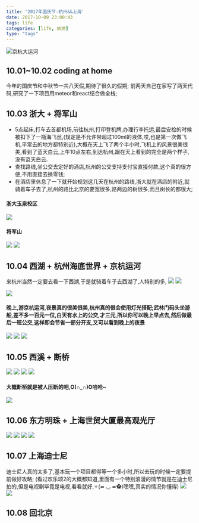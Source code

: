 ```yaml
---
title: '2017年国庆节-杭州&&上海'
date: 2017-10-09 23:00:43
tags: life
categories: [life, 旅游]
type: "tags"
---
```

![京杭大运河](//oo4xdz5i0.bkt.clouddn.com/IMG_yunhe.JPG)

<!--more-->
## 10.01~10.02 coding at home
今年的国庆节和中秋节一共八天假,期待了很久的假期;
前两天自己在家写了两天代码,研究了一下项目用meteor和react结合做全栈;

## 10.03 浙大 + 将军山
- 5点起床,打车去首都机场,前往杭州,打印登机牌,办理行李托运,最后安检的时候被扣下了一瓶海飞丝,(规定是不允许带超过100ml的液体,哎,也是第一次做飞机,平常去的地方都特别近),大概在天上飞了两个半小时,飞机上的风景很美很美,看到了蓝天白云,上午10点左右,到达杭州,跟在天上看到的完全是两个样子,没有蓝天白云.
- 查找路线,坐公交去定好的酒店,杭州的公交支持支付宝直接付款,这个真的很方便,不用直接去换零钱;
- 在酒店里休息了一下就开始规划这几天在杭州的路线,浙大就在酒店的附近,就骑着车子去了,杭州的路比北京的要宽很多,路两边的树很多,而且树长的都很大;

#### 浙大玉泉校区
![](http://oo4xdz5i0.bkt.clouddn.com/IMG_zd.jpg)
#### 将军山
![](http://oo4xdz5i0.bkt.clouddn.com/IMG_jjs.jpg)
![](http://oo4xdz5i0.bkt.clouddn.com/IMG_sd.jpg)

## 10.04 西湖 + 杭州海底世界 + 京杭运河
来杭州当然一定要去看一下西湖,于是就骑着车子去西湖了,人特别的多,
![](http://oo4xdz5i0.bkt.clouddn.com/IMG_xh.jpg)
![](http://oo4xdz5i0.bkt.clouddn.com/IMG_leifeng.JPG)

![](http://oo4xdz5i0.bkt.clouddn.com/hd.jpg)

#### 晚上,游京杭运河,夜景真的很美很美,杭州真的很会使用灯光搭配;武林门码头坐游船,差不多一百元一位,白天有水上的公交,才三元,所以你可以晚上早点去,然后做最后一班公交,这样即会节省一部分开支,又可以看到晚上的夜景
![](http://oo4xdz5i0.bkt.clouddn.com/IMG_yunhe1.JPG)
![](http://oo4xdz5i0.bkt.clouddn.com/IMG_yunhe2.JPG)
![](http://oo4xdz5i0.bkt.clouddn.com/IMG_yunhe3.JPG)

## 10.05 西溪 + 断桥
![](http://oo4xdz5i0.bkt.clouddn.com/XIXI.jpg)
![](http://oo4xdz5i0.bkt.clouddn.com/IMG_xixi.JPG)
![](http://oo4xdz5i0.bkt.clouddn.com/IMG_xixi1.JPG)
![](http://oo4xdz5i0.bkt.clouddn.com/IMG_xixi2.JPG)
#### 大概断桥就是被人压断的吧,O(∩_∩)O哈哈~
![](http://oo4xdz5i0.bkt.clouddn.com/IMG_duanqiao.jpeg)


## 10.06 东方明珠 + 上海世贸大厦最高观光厅
![](http://oo4xdz5i0.bkt.clouddn.com/IMG_sh.jpeg)
![](http://oo4xdz5i0.bkt.clouddn.com/IMG_sh1.jpeg)
![](http://oo4xdz5i0.bkt.clouddn.com/IMG_sh2.JPG)
![](http://oo4xdz5i0.bkt.clouddn.com/IMG_sh3.JPG)

## 10.07 上海迪士尼
迪士尼人真的太多了,基本玩一个项目都得等一个多小时,所以去玩的时候一定要提前做好攻略;
(看过欢乐颂2的大概都知道,里面有一个特别浪漫的情节就是在迪士尼拍的,但是电视剧毕竟是电视,看看就好,✧(≖ ◡ ≖✿)嘿嘿,真实的情况你懂得)
![](http://oo4xdz5i0.bkt.clouddn.com/IMG_dsn1.jpg)
![](http://oo4xdz5i0.bkt.clouddn.com/IMG_dsn.jpg)

## 10.08 回北京



